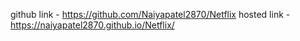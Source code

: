 github link -  https://github.com/Naiyapatel2870/Netflix
hosted link -  https://naiyapatel2870.github.io/Netflix/
